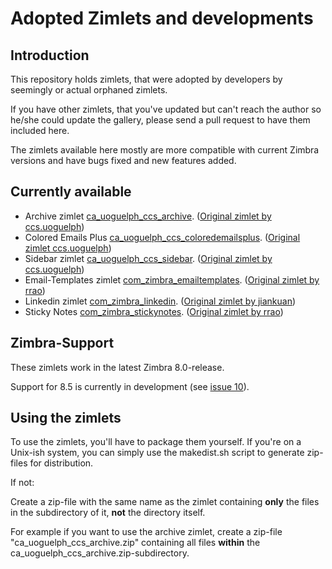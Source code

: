 Adopted Zimlets and developments
================================

Introduction
------------

This repository holds zimlets, that were adopted by developers by seemingly or actual orphaned zimlets.

If you have other zimlets, that you've updated but can't reach the author so he/she could update the gallery, please
send a pull request to have them included here.

The zimlets available here mostly are more compatible with current Zimbra versions and have bugs fixed and 
new features added.

Currently available
-------------------

 * Archive zimlet [ca_uoguelph_ccs_archive](https://github.com/Zimbra-Community/adopted/tree/master/ca_uoguelph_ccs_archive). ([Original zimlet by ccs.uoguelph](http://gallery.zimbra.com/type/zimlet/archive))
 * Colored Emails Plus [ca_uoguelph_ccs_coloredemailsplus](https://github.com/Zimbra-Community/adopted/tree/master/ca_uoguelph_ccs_coloredemailsplus). ([Original zimlet ccs.uoguelph](http://gallery.zimbra.com/type/zimlet/coloured-emails-plus))
 * Sidebar zimlet [ca_uoguelph_ccs_sidebar](https://github.com/Zimbra-Community/adopted/tree/master/ca_uoguelph_ccs_sidebar). ([Original zimlet by ccs.uoguelph](http://gallery.zimbra.com/type/zimlet/news-and-events-sidebar))
 * Email-Templates zimlet [com_zimbra_emailtemplates](https://github.com/Zimbra-Community/adopted/tree/master/com_zimbra_emailtemplates). ([Original zimlet by rrao](http://gallery.zimbra.com/type/zimlet/email-templates))
 * Linkedin zimlet [com_zimbra_linkedin](https://github.com/Zimbra-Community/adopted/tree/master/com_zimbra_linkedin). ([Original zimlet by jiankuan](http://gallery.zimbra.com/type/zimlet/linkedin-zimlet))
 * Sticky Notes [com_zimbra_stickynotes](https://github.com/Zimbra-Community/adopted/tree/master/com_zimbra_stickynotes). ([Original zimlet by rrao](http://gallery.zimbra.com/type/zimlet/sticky-notes))
 
Zimbra-Support
--------------

These zimlets work in the latest Zimbra 8.0-release.

Support for 8.5 is currently in development (see [issue 10](https://github.com/Zimbra-Community/adopted/issues/10)).

Using the zimlets
-----------------

To use the zimlets, you'll have to package them yourself. If you're on a Unix-ish system, you can simply use
the makedist.sh script to generate zip-files for distribution.

If not:

Create a zip-file with the same name as the zimlet containing **only** the files in the subdirectory of it,
**not** the directory itself.

For example if you want to use the archive zimlet, create a zip-file "ca_uoguelph_ccs_archive.zip" containing
all files **within** the ca_uoguelph_ccs_archive.zip-subdirectory.
